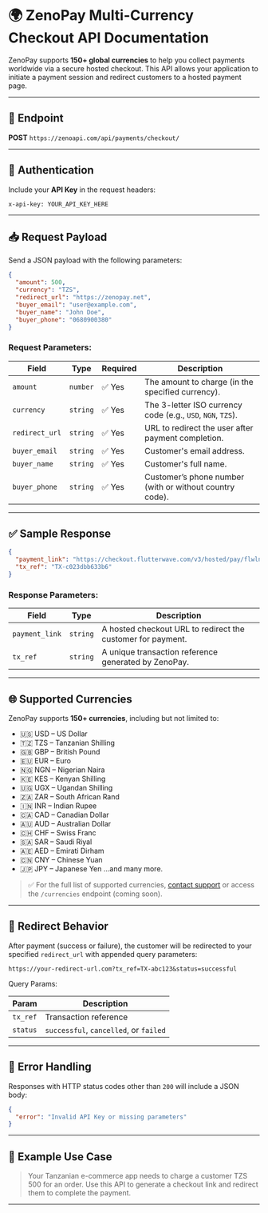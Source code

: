 
# 🌍 ZenoPay Multi-Currency Checkout API Documentation

ZenoPay supports **150+ global currencies** to help you collect payments worldwide via a secure hosted checkout. This API allows your application to initiate a payment session and redirect customers to a hosted payment page.

---

## 🔗 Endpoint

**POST** `https://zenoapi.com/api/payments/checkout/`

---

## 🔐 Authentication

Include your **API Key** in the request headers:

```
x-api-key: YOUR_API_KEY_HERE
```

---

## 📥 Request Payload

Send a JSON payload with the following parameters:

```json
{
  "amount": 500,
  "currency": "TZS",
  "redirect_url": "https://zenopay.net",
  "buyer_email": "user@example.com",
  "buyer_name": "John Doe",
  "buyer_phone": "0680900380"
}
```

### Request Parameters:

| Field          | Type     | Required | Description                                                 |
| -------------- | -------- | -------- | ----------------------------------------------------------- |
| `amount`       | `number` | ✅ Yes    | The amount to charge (in the specified currency).           |
| `currency`     | `string` | ✅ Yes    | The 3-letter ISO currency code (e.g., `USD`, `NGN`, `TZS`). |
| `redirect_url` | `string` | ✅ Yes    | URL to redirect the user after payment completion.          |
| `buyer_email`  | `string` | ✅ Yes    | Customer's email address.                                   |
| `buyer_name`   | `string` | ✅ Yes    | Customer's full name.                                       |
| `buyer_phone`  | `string` | ✅ Yes    | Customer’s phone number (with or without country code).     |

---

## ✅ Sample Response

```json
{
  "payment_link": "https://checkout.flutterwave.com/v3/hosted/pay/flwlnk-01k1e5mjmb01crqpthc2a5d2mv",
  "tx_ref": "TX-c023dbb633b6"
}
```

### Response Parameters:

| Field          | Type     | Description                                                 |
| -------------- | -------- | ----------------------------------------------------------- |
| `payment_link` | `string` | A hosted checkout URL to redirect the customer for payment. |
| `tx_ref`       | `string` | A unique transaction reference generated by ZenoPay.        |

---

## 🌐 Supported Currencies

ZenoPay supports **150+ currencies**, including but not limited to:

* 🇺🇸 USD – US Dollar
* 🇹🇿 TZS – Tanzanian Shilling
* 🇬🇧 GBP – British Pound
* 🇪🇺 EUR – Euro
* 🇳🇬 NGN – Nigerian Naira
* 🇰🇪 KES – Kenyan Shilling
* 🇺🇬 UGX – Ugandan Shilling
* 🇿🇦 ZAR – South African Rand
* 🇮🇳 INR – Indian Rupee
* 🇨🇦 CAD – Canadian Dollar
* 🇦🇺 AUD – Australian Dollar
* 🇨🇭 CHF – Swiss Franc
* 🇸🇦 SAR – Saudi Riyal
* 🇦🇪 AED – Emirati Dirham
* 🇨🇳 CNY – Chinese Yuan
* 🇯🇵 JPY – Japanese Yen
  ...and many more.

> ✅ For the full list of supported currencies, [contact support](mailto:support@zenopay.net) or access the `/currencies` endpoint (coming soon).

---

## 🔁 Redirect Behavior

After payment (success or failure), the customer will be redirected to your specified `redirect_url` with appended query parameters:

```
https://your-redirect-url.com?tx_ref=TX-abc123&status=successful
```

Query Params:

| Param    | Description                            |
| -------- | -------------------------------------- |
| `tx_ref` | Transaction reference                  |
| `status` | `successful`, `cancelled`, or `failed` |

---

## 🚨 Error Handling

Responses with HTTP status codes other than `200` will include a JSON body:

```json
{
  "error": "Invalid API Key or missing parameters"
}
```

---

## 📘 Example Use Case

> Your Tanzanian e-commerce app needs to charge a customer TZS 500 for an order. Use this API to generate a checkout link and redirect them to complete the payment.

---
